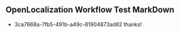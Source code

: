 ## OpenLocalization Workflow Test MarkDown
* 3ca7668a-7fb5-491b-a49c-81904873ad62 thanks!

<!--HONumber=Jul16_HO4-->


